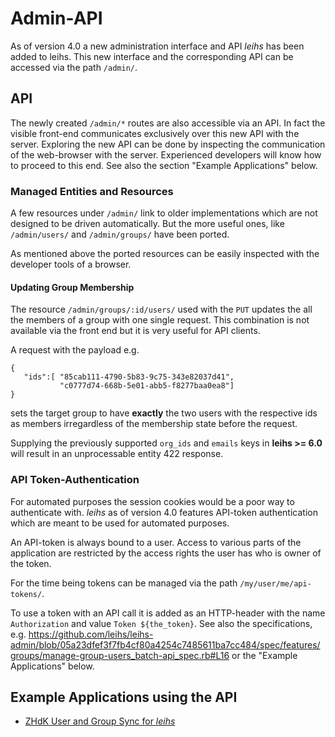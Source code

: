 # Admin-API

As of version 4.0 a new administration interface and API _leihs_ has been added
to leihs. This new interface and the corresponding API can be accessed via the
path `/admin/`.



## API

The newly created `/admin/*` routes are also accessible via an API. In fact the
visible front-end communicates exclusively over this new API with the server.
Exploring the new API can be done by inspecting the communication of the
web-browser with the server. Experienced developers will know how to proceed to
this end. See also the section "Example Applications" below.


### Managed Entities and Resources

A few resources under `/admin/` link to older implementations which are not
designed to be driven automatically. But the more useful ones, like
`/admin/users/` and `/admin/groups/` have been ported.

As mentioned above the ported resources can be easily inspected with the
developer tools of a browser.


#### Updating Group Membership

The resource `/admin/groups/:id/users/` used with the `PUT` updates the all the
members of a group with one single request. This combination is not available
via the front end but it is very useful for API clients.

A request with the payload e.g.

```
{
   "ids":[ "85cab111-4790-5b83-9c75-343e82037d41",
           "c0777d74-668b-5e01-abb5-f8277baa0ea8"]
}
```

sets the target group to have **exactly** the two users with the respective ids
as members irregardless of the membership state before the request.

Supplying the previously supported `org_ids` and `emails` keys in **leihs >=
6.0** will result in an unprocessable entity 422 response.


### API Token-Authentication

For automated purposes the session cookies would be a poor way to authenticate
with. _leihs_ as of version 4.0 features API-token authentication which are
meant to be used for automated purposes.

An API-token is always bound to a user. Access to various parts of the
application are restricted by the access rights the user has who is owner of
the token.

For the time being tokens can be managed via the path
`/my/user/me/api-tokens/`.

To use a token with an API call it is added as an HTTP-header with
the name `Authorization` and value `Token ${the_token}`. See also the
specifications, e.g. https://github.com/leihs/leihs-admin/blob/05a23dfef3f7fb4cf80a4254c7485611ba7cc484/spec/features/groups/manage-group-users_batch-api_spec.rb#L16
or the "Example Applications" below.


## Example Applications using the API

*  [ZHdK User and Group Sync for _leihs_](https://github.com/leihs/zhdk-sync)
